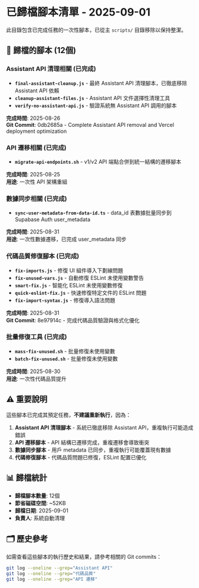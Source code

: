 # 已歸檔腳本清單 - 2025-09-01

此目錄包含已完成任務的一次性腳本，已從主 `scripts/` 目錄移除以保持整潔。

## 📁 歸檔的腳本 (12個)

### Assistant API 清理相關 (已完成)

- **`final-assistant-cleanup.js`** - 最終 Assistant API 清理腳本，已徹底移除 Assistant API 依賴
- **`cleanup-assistant-files.js`** - Assistant API 文件選擇性清理工具
- **`verify-no-assistant-api.js`** - 驗證系統無 Assistant API 調用的腳本

**完成時間**: 2025-08-26  
**Git Commit**: 0db2685a - Complete Assistant API removal and Vercel deployment optimization

### API 遷移相關 (已完成)

- **`migrate-api-endpoints.sh`** - v1/v2 API 端點合併到統一結構的遷移腳本

**完成時間**: 2025-08-25  
**用途**: 一次性 API 架構重組

### 數據同步相關 (已完成)

- **`sync-user-metadata-from-data-id.ts`** - data_id 表數據批量同步到 Supabase Auth user_metadata

**完成時間**: 2025-08-31  
**用途**: 一次性數據遷移，已完成 user_metadata 同步

### 代碼品質修復腳本 (已完成)

- **`fix-imports.js`** - 修復 UI 組件導入下劃線問題
- **`fix-unused-vars.js`** - 自動修復 ESLint 未使用變數警告
- **`smart-fix.js`** - 智能化 ESLint 未使用變數修復
- **`quick-eslint-fix.js`** - 快速修復特定文件的 ESLint 問題
- **`fix-import-syntax.js`** - 修復導入語法問題

**完成時間**: 2025-08-31  
**Git Commit**: 8e97914c - 完成代碼品質驗證與格式化優化

### 批量修復工具 (已完成)

- **`mass-fix-unused.sh`** - 批量修復未使用變數
- **`batch-fix-unused.sh`** - 批量修復未使用變數

**完成時間**: 2025-08-30  
**用途**: 一次性代碼品質提升

## ⚠️ 重要說明

這些腳本已完成其預定任務，**不建議重新執行**，因為：

1. **Assistant API 清理腳本** - 系統已徹底移除 Assistant API，重複執行可能造成錯誤
2. **API 遷移腳本** - API 結構已遷移完成，重複遷移會導致衝突
3. **數據同步腳本** - 用戶 metadata 已同步，重複執行可能覆蓋現有數據
4. **代碼修復腳本** - 代碼品質問題已修復，ESLint 配置已優化

## 📊 歸檔統計

- **歸檔腳本數量**: 12個
- **節省磁碟空間**: ~52KB
- **歸檔日期**: 2025-09-01
- **負責人**: 系統自動清理

## 🗂️ 歷史參考

如需查看這些腳本的執行歷史和結果，請參考相關的 Git commits：

```bash
git log --oneline --grep="Assistant API"
git log --oneline --grep="代碼品質"
git log --oneline --grep="API 遷移"
```
